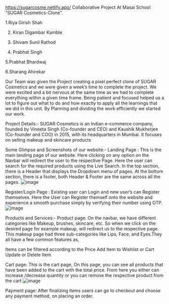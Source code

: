 https://sugarcosme.netlify.app/
Collaborative Project At Masai School “SUGAR Cosmetics-Clone”.


1.Riya Girish Shah

2. Kiran Digambar Kamble

3. Shivam Sunil Rathod

4. Prabhat Singh

5.Prabhat Bhardwaj

6.Sharang Ahirekar

Our Team was given the Project creating a pixel perfect clone of SUGAR Cosmetics and we were given a week’s time to complete the project. We were excited and a bit nervous at the same time as we had to complete everything within a given time frame. Being patient and focused helped us a lot to figure out what to do and how exactly to apply all the learnings that we did in this unit. By Planning and dividing the work efficiently we started our work.

Project Details:-
SUGAR Cosmetics is an Indian e-commerce company, founded by Vineeta Singh (Co-founder and CEO) and Kaushik Mukherjee (Co-founder and COO) in 2015, with its headquarters in Mumbai. It focuses on selling makeup and skincare products

Some Glimpse and Screenshots of our website:-
Landing Page :
This is the main landing page of our website. Here clicking on any option on the Navbar will redirect the user to the respective Page. Here the user can search for the required products using the Live Search.
In the top section, there is a Header that displays the Dropdown menu of pages.
At the bottom section, there is a footer, both Header & Footer are the same across all the pages.
![image](https://user-images.githubusercontent.com/101579810/189150877-fb02efd2-6cf0-415f-a6ee-58e4ea4c81ae.png)


Register/Login Page :
Existing user can Login and new user’s can Register themselves.
Here the User can Register themself onto the website and experience a smooth purchase simply by verifying their number using OTP.
![image](https://user-images.githubusercontent.com/101579810/189150955-3991b854-9aec-47ea-b6da-985221ffb0fb.png)


Products and Services:-
Product page:
On the navbar, we have different categories like Makeup, brushes, skincare, etc. So when we click on the desired page for example makeup, will redirect us to the respective page. This makeup page had three sub-categories like Lips, Face, and Eyes.They all have a few common features as,

Items can be filtered according to the Price
Add Item to Wishlist or Cart
Update or Delete Item

Cart page:
This is the cart page, On this page, you can see all products that have been added to the cart with the total price. From here you either can increase /decrease quantity or you can remove the respective product from the cart
![image](https://user-images.githubusercontent.com/101579810/189151000-a36d3f72-d175-4f37-8f25-55d5f7d45887.png)



Payment page:
After finalizing items users can go to checkout and choose any payment method, on placing an order.





